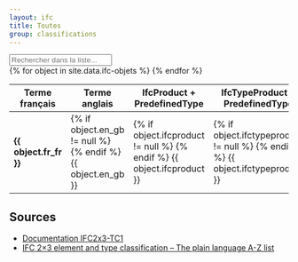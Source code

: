 ```yaml
---
layout: ifc
title: Toutes
group: classifications
---
```


<div id="table-searchable" class="table-responsive">
  <table class="table table-sm table-hover">
    <div class="form-group">
      <div class="input-group">
        <div class="input-group-addon"><i class="fa fa-search"></i></div>
        <input class="search fuzzy-search form-control" id="test" placeholder="Rechercher dans la liste..." />
      </div>
    </div>
    <thead>
      <tr>
        <th>Terme français</th>
        <th>Terme anglais</th>
        <th>IfcProduct + PredefinedType</th>
        <th>IfcTypeProduct + PredefinedType</th>
      </tr>
    </thead>
    <tbody class="list">
      {% for object in site.data.ifc-objets %}
      <tr>
        <td class="fr_fr"><b>{{ object.fr_fr }}</b></td>
        <td class="en_gb">
          {% if object.en_gb != null %}
            <a href="https://www.google.fr/search?q={{ object.en_gb | downcase }}" target="_blank" data-proofer-ignore><i class="fa fa-search"></i></a>
            <a href="https://translate.google.com/#en/fr/{{ object.en_gb | downcase }}" target="_blank" data-proofer-ignore><i class="fa fa-globe"></i></a>
          {% endif %}
          {{ object.en_gb }}
        </td>
        <td class="ifcproduct">
          {% if object.ifcproduct != null %}
            <a href="https://www.google.fr/search?q={{ object.ifcproduct | downcase }}" target="_blank" data-proofer-ignore><i class="fa fa-search"></i></a>
          {% endif %}
          {{ object.ifcproduct }}
        </td>
        <td class="ifctypeproduct">
          {% if object.ifctypeproduct != null %}
            <a href="https://www.google.fr/search?q={{ object.ifctypeproduct | downcase }}" target="_blank" data-proofer-ignore><i class="fa fa-search"></i></a>
          {% endif %}
          {{ object.ifctypeproduct }}
        </td>
      </tr>
      {% endfor %}
    </tbody>
  </table>
</div>

## Sources

* [Documentation IFC2x3-TC1](http://www.buildingsmart-tech.org/ifc/IFC2x3/TC1/html/index.htm)
* [IFC 2×3 element and type classification – The plain language A-Z list](http://bimblog.bondbryan.com/ifc-2x3-element-and-type-classification-the-plain-language-a-z-list/)